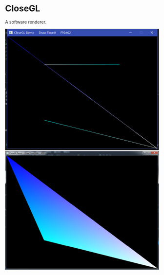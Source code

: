 # CloseGL
A software renderer.


![DrawColoredLine](https://github.com/SmallLuma/CloseGL/raw/master/images/DrawColoredLine.png)
![DrawColoredTriangle](https://github.com/SmallLuma/CloseGL/raw/master/images/DrawColoredTriangle.png)
